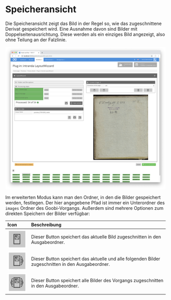 # Speicheransicht

Die Speicheransicht zeigt das Bild in der Regel so, wie das zugeschnittene Derivat gespeichert wird. Eine Ausnahme davon sind Bilder mit Doppelseitenausrichtung. Diese werden als ein einziges Bild angezeigt, also ohne Teilung an der Falzlinie.

![Speicheransicht im normalen Modus](../../../../.gitbook/assets/layoutwizzard_11.png)

Im erweiterten Modus kann man den Ordner, in den die Bilder gespeichert werden, festlegen. Der hier angegebene Pfad ist immer ein Unterordner des `images` Ordner des Goobi-Vorgangs. Außerdem sind mehrere Optionen zum direkten Speichern der Bilder verfügbar:

| Icon | Beschreibung |
| :--- | :--- |
| ![](../../../../.gitbook/assets/layoutwizzard_37.png)  | Dieser Button speichert das aktuelle Bild zugeschnitten in den Ausgabeordner. |
| ![](../../../../.gitbook/assets/layoutwizzard_39.png)  | Dieser Button speichert das aktuelle und alle folgenden Bilder zugeschnitten in den Ausgabeordner. |
| ![](../../../../.gitbook/assets/layoutwizzard_38.png)  | Dieser Button speichert alle Bilder des Vorgangs zugeschnitten in den Ausgabeordner. |

